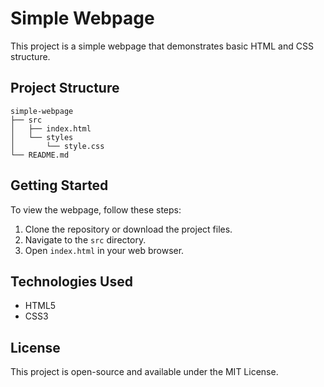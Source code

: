 # Simple Webpage

This project is a simple webpage that demonstrates basic HTML and CSS structure.

## Project Structure

```
simple-webpage
├── src
│   ├── index.html
│   └── styles
│       └── style.css
└── README.md
```

## Getting Started

To view the webpage, follow these steps:

1. Clone the repository or download the project files.
2. Navigate to the `src` directory.
3. Open `index.html` in your web browser.

## Technologies Used

- HTML5
- CSS3

## License

This project is open-source and available under the MIT License.